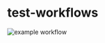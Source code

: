 # test-workflows
![example workflow](https://github.com/yasinnaal/test-workflows/workflows/github-actions-demo.yml/badge.svg)
